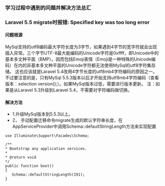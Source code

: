 ### 学习过程中遇到的问题并解决方法总汇
 ### Laravel 5.5 migrate时报错: Specified key was too long error
  #### 问题根源

   MySql支持的utf8编码最大字符长度为3字节，如果遇到4字节的宽字符就会出现插入异常。三个字节UTF-8最大能编码的Unicode字符是0xffff，即Unicode中的基本多文种平面（BMP）。因而包括Emoji表情（Emoji是一种特殊的Unicode编码）在内的非基本多文种平面的Unicode字符都无法使用MySql的utf8字符集存储。
    这也应该就是Laravel 5.4改用4字节长度的utf8mb4字符编码的原因之一。不过要注意的是，只有MySql 5.5.3版本以后才开始支持utf8mb4字符编码（查看版本：selection version();）。如果MySql版本过低，需要进行版本更新。
    注：如果是从Laravel 5.3升级到Laravel 5.4，不需要对字符编码做切换。

#### 解决方法
- 1.升级MySql版本到5.5.3以上。
- 2， 手动配置迁移命令migrate生成的默认字符串长度，在AppServiceProvider中调用Schema::defaultStringLength方法来实现配置
```
use Illuminate\Support\Facades\Schema;

/**
* Bootstrap any application services.
*
* @return void
*/
public function boot()
{
   Schema::defaultStringLength(191);
}
```

    